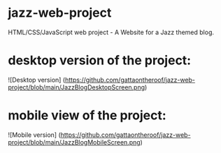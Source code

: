 # jazz-web-project
 HTML/CSS/JavaScript web project - A Website for a Jazz themed blog.

# desktop version of the project:
 ![Desktop version] (https://github.com/gattaontheroof/jazz-web-project/blob/main/JazzBlogDesktopScreen.png)
 
# mobile view of the project:
![Mobile version] (https://github.com/gattaontheroof/jazz-web-project/blob/main/JazzBlogMobileScreen.png)
